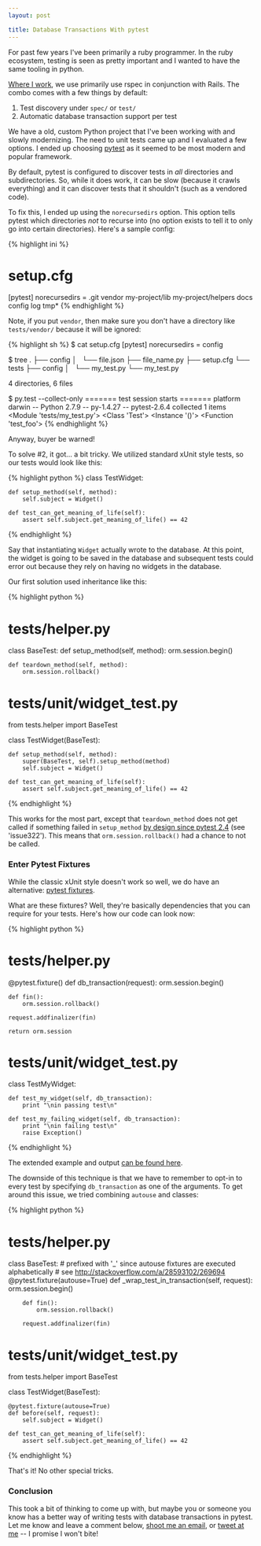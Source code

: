 ```yaml
---
layout: post

title: Database Transactions With pytest
---
```


For past few years I've been primarily a ruby programmer. In the ruby ecosystem, testing is seen as pretty important and I wanted to have the same tooling in python.

[Where I work](http://mobile.thescore.com/), we use primarily use rspec in conjunction with Rails. The combo comes with a few things by default:

1. Test discovery under `spec/` or `test/`
2. Automatic database transaction support per test

We have a old, custom Python project that I've been working with and slowly modernizing. The need to unit tests came up and I evaluated a few options. I ended up choosing [pytest](https://pytest.org/) as it seemed to be most modern and popular framework.

By default, pytest is configured to discover tests in *all* directories and subdirectories. So, while it does work, it can be slow (because it crawls everything) and it can discover tests that it shouldn't (such as a vendored code).

To fix this, I ended up using the `norecursedirs` option. This option tells pytest which directories *not* to recurse into (no option exists to tell it to only go into certain directories). Here's a sample config:

{% highlight ini %}
# setup.cfg
[pytest]
norecursedirs = .git vendor my-project/lib my-project/helpers docs config log tmp\*
{% endhighlight %}

Note, if you put `vendor`, then make sure you don't have a directory like `tests/vendor/` because it will be ignored:

{% highlight sh %}
$ cat setup.cfg
[pytest]
norecursedirs = config

$ tree
.
├── config
│   └── file.json
├── file_name.py
├── setup.cfg
└── tests
    ├── config
    │   └── my_test.py
    └── my_test.py

4 directories, 6 files

$ py.test --collect-only
======= test session starts =======
platform darwin -- Python 2.7.9 -- py-1.4.27 -- pytest-2.6.4
collected 1 items
<Module 'tests/my_test.py'>
  <Class 'Test'>
    <Instance '()'>
      <Function 'test_foo'>
{% endhighlight %}

Anyway, buyer be warned!

To solve #2, it got... a bit tricky. We utilized standard xUnit style tests, so our tests would look like this:

{% highlight python %}
class TestWidget:

    def setup_method(self, method):
        self.subject = Widget()

    def test_can_get_meaning_of_life(self):
        assert self.subject.get_meaning_of_life() == 42
{% endhighlight %}

Say that instantiating `Widget` actually wrote to the database. At this point, the widget is going to be saved in the database and subsequent tests could error out because they rely on having no widgets in the database.

Our first solution used inheritance like this:

{% highlight python %}
# tests/helper.py
class BaseTest:
    def setup_method(self, method):
        orm.session.begin()

    def teardown_method(self, method):
        orm.session.rollback()

# tests/unit/widget_test.py
from tests.helper import BaseTest

class TestWidget(BaseTest):

    def setup_method(self, method):
        super(BaseTest, self).setup_method(method)
        self.subject = Widget()

    def test_can_get_meaning_of_life(self):
        assert self.subject.get_meaning_of_life() == 42

{% endhighlight %}

This works for the most part, except that `teardown_method` does not get called if something failed in `setup_method` [by design since pytest 2.4](https://pytest.org/latest/announce/release-2.4.0.html) (see 'issue322'). This means that `orm.session.rollback()` had a chance to not be called.

### Enter Pytest Fixtures

While the classic xUnit style doesn't work so well, we do have an alternative: [pytest fixtures](https://pytest.org/latest/fixture.html).

What are these fixtures? Well, they're basically dependencies that you can require for your tests. Here's how our code can look now:

{% highlight python %}
# tests/helper.py
@pytest.fixture()
def db_transaction(request):
    orm.session.begin()

    def fin():
        orm.session.rollback()

    request.addfinalizer(fin)

    return orm.session

# tests/unit/widget_test.py
class TestMyWidget:

    def test_my_widget(self, db_transaction):
        print "\nin passing test\n"

    def test_my_failing_widget(self, db_transaction):
        print "\nin failing test\n"
        raise Exception()
{% endhighlight %}

The extended example and output [can be found here](https://gist.github.com/Nitrodist/60ced9ca02d9e56cde42).

The downside of this technique is that we have to remember to opt-in to every test by specifying `db_transaction` as one of the arguments. To get around this issue, we tried combining `autouse` and classes:

{% highlight python %}
# tests/helper.py
class BaseTest:
    # prefixed with '_' since autouse fixtures are executed alphabetically
    # see http://stackoverflow.com/a/28593102/269694
    @pytest.fixture(autouse=True)
    def _wrap_test_in_transaction(self, request):
        orm.session.begin()

        def fin():
            orm.session.rollback()

        request.addfinalizer(fin)

# tests/unit/widget_test.py
from tests.helper import BaseTest

class TestWidget(BaseTest):

    @pytest.fixture(autouse=True)
    def before(self, request):
        self.subject = Widget()

    def test_can_get_meaning_of_life(self):
        assert self.subject.get_meaning_of_life() == 42
{% endhighlight %}

That's it! No other special tricks.


### Conclusion

This took a bit of thinking to come up with, but maybe you or someone you know has a better way of writing tests with database transactions in pytest. Let me know and leave a comment below, [shoot me an email](mailto:me@markcampbell.me), or [tweet at me](https://twitter.com/intent/tweet?text=Hey%20@Nitrodist,%20you%27re%20wrong%20about%20pytest!) -- I promise I won't bite!
